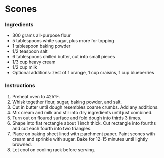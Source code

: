 # Scones

### Ingredients

- 300 grams all-purpose flour
- 5 tablespoons white sugar, plus more for topping
- 1 tablespoon baking powder
- 1/2 teaspoon salt
- 6 tablespoons chilled butter, cut into small pieces
- 1/3 cup heavy cream
- 1/2 cup milk
- Optional additions: zest of 1 orange, 1 cup craisins, 1 cup blueberries

### Instructions

1. Preheat oven to 425&deg;F.
2. Whisk together flour, sugar, baking powder, and salt.
3. Cut in butter until dough resembles coarse crumbs. Add any additions. 
4. Mix cream and milk and stir into dry ingredients until just combined.
5. Turn out on floured surface and fold dough into thirds 3 times.
6. Shape into flat rectangle about 1 inch thick. Cut rectangle into fourths and cut each fourth into two triangles.
7. Place on baking sheet lined with parchment paper. Paint scones with cream and sprinkle with sugar. Bake for 12-15 minutes until lightly browned.
8. Let cool on cooling rack before serving.